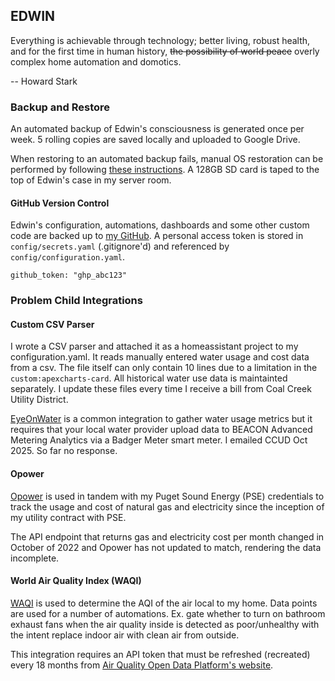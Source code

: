 ## EDWIN

Everything is achievable through technology; better living, robust health, and for the first time in human history, ~~the possibility of world peace~~ overly complex home automation and domotics.

-- Howard Stark

### Backup and Restore

An automated backup of Edwin's consciousness is generated once per week. 
5 rolling copies are saved locally and uploaded to Google Drive.

When restoring to an automated backup fails, manual OS restoration
can be performed by following 
[these instructions](https://support.nabucasa.com/hc/en-us/articles/25162566451485-Resetting-Home-Assistant-Green-using-an-SD-card).
A 128GB SD card is taped to the top of Edwin's case in my server room.

#### GitHub Version Control

Edwin's configuration, automations, dashboards and some other custom
code are backed up to [my GitHub](https://github.com/weibelben/EDWIN).
A personal access token is stored in `config/secrets.yaml` (.gitignore'd)
and referenced by `config/configuration.yaml`.

```shell
github_token: "ghp_abc123"
```

### Problem Child Integrations

#### Custom CSV Parser

I wrote a CSV parser and attached it as a homeassistant project to my
configuration.yaml. It reads manually entered water usage and cost
data from a csv. The file itself can only contain 10 lines due
to a limitation in the `custom:apexcharts-card`. All historical water
use data is maintainted separately. I update these files every time I receive a bill from Coal Creek Utility District. 

[EyeOnWater](https://github.com/kdeyev/eyeonwater) is a common
integration to gather water usage metrics but it requires that your
local water provider upload data to BEACON Advanced Metering
Analytics via a Badger Meter smart meter. I emailed CCUD Oct 2025.
So far no response.

#### Opower

[Opower](https://www.home-assistant.io/integrations/opower/) is
used in tandem with my Puget Sound Energy (PSE) credentials to
track the usage and cost of natural gas and electricity since the
inception of my utility contract with PSE.

The API endpoint that returns gas and electricity cost per month changed
in October of 2022 and Opower has not updated to match, rendering the
data incomplete.

#### World Air Quality Index (WAQI)

[WAQI](https://www.home-assistant.io/integrations/waqi/) 
is used to determine the AQI of the air local to my home.
Data points are used for a number of automations.
Ex. gate whether to turn on bathroom exhaust fans
when the air quality inside is detected as poor/unhealthy with the intent
replace indoor air with clean air from outside.

This integration requires an API token that must be refreshed (recreated)
every 18 months from [Air Quality Open Data Platform's website](https://aqicn.org/data-platform/token/).
